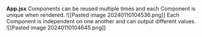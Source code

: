 **App.jsx**
Components can be reused multiple times and each Component is unique when rendered.
![[Pasted image 20240110104536.png]]
Each Component is independent on one another and can output different values.
![[Pasted image 20240110104645.png]]